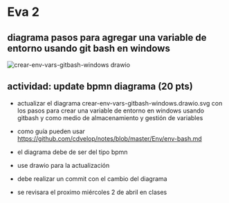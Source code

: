 # Eva 2

## diagrama pasos para agregar una variable de entorno usando git bash en windows
![crear-env-vars-gitbash-windows drawio](https://github.com/user-attachments/assets/08a5100a-08b4-404f-8a6a-b0c342caf86d)


## actividad: update bpmn diagrama (20 pts)

- actualizar el diagrama crear-env-vars-gitbash-windows.drawio.svg con los pasos para crear una variable de entorno en windows usando gitbash y como medio de almacenamiento y gestión de variables

- como guía pueden usar https://github.com/cdvelop/notes/blob/master/Env/env-bash.md

- el diagrama debe de ser del tipo bpmn

- use drawio para la actualización

- debe realizar un commit con el cambio del diagrama 

- se revisara el proximo miércoles 2 de abril en clases